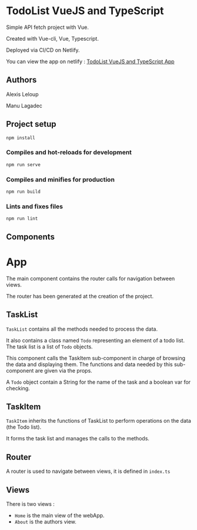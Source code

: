 # TodoList VueJS and TypeScript

Simple API fetch project with Vue.

Created with Vue-cli, Vue, Typescript.

Deployed via CI/CD on Netlify.

You can view the app on netlify : [TodoList VueJS and TypeScript App](https://keen-thompson-ad0270.netlify.app/)


## Authors

Alexis Leloup

Manu Lagadec

## Project setup
```
npm install
```

### Compiles and hot-reloads for development
```
npm run serve
```

### Compiles and minifies for production
```
npm run build
```

### Lints and fixes files
```
npm run lint
```



## Components

# App

The main component contains the router calls for navigation between views.

The router has been generated at the creation of the project.

## TaskList

`TaskList` contains all the methods needed to process the data. 

It also contains a class named `Todo` representing an element of a todo list. The task list is a list of `Todo` objects.

This component calls the TaskItem sub-component in charge of browsing the data and displaying them. The functions and data needed by this sub-component are given via the props.

A `Todo` object contain a String for the name of the task and a boolean var for checking.

## TaskItem

`TaskItem` inherits the functions of TaskList to perform operations on the data (the Todo list).

It forms the task list and manages the calls to the methods.


## Router

A router is used to navigate between views, it is defined in `index.ts`

## Views

There is two views :

* `Home` is the main view of the webApp.
* `About` is the authors view.

